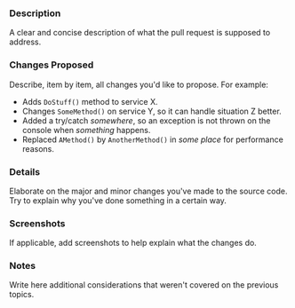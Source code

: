 ### Description
A clear and concise description of what the pull request is supposed to address.

### Changes Proposed
Describe, item by item, all changes you'd like to propose. For example:

- Adds `DoStuff()` method to service X.
- Changes `SomeMethod()` on service Y, so it can handle situation Z better.
- Added a try/catch *somewhere*, so an exception is not thrown on the console when *something* happens.
- Replaced `AMethod()` by `AnotherMethod()` in *some place* for performance reasons.

### Details
Elaborate on the major and minor changes you've made to the source code. Try to explain why you've done something in a certain way.

### Screenshots
If applicable, add screenshots to help explain what the changes do.

### Notes
Write here additional considerations that weren't covered on the previous topics.
